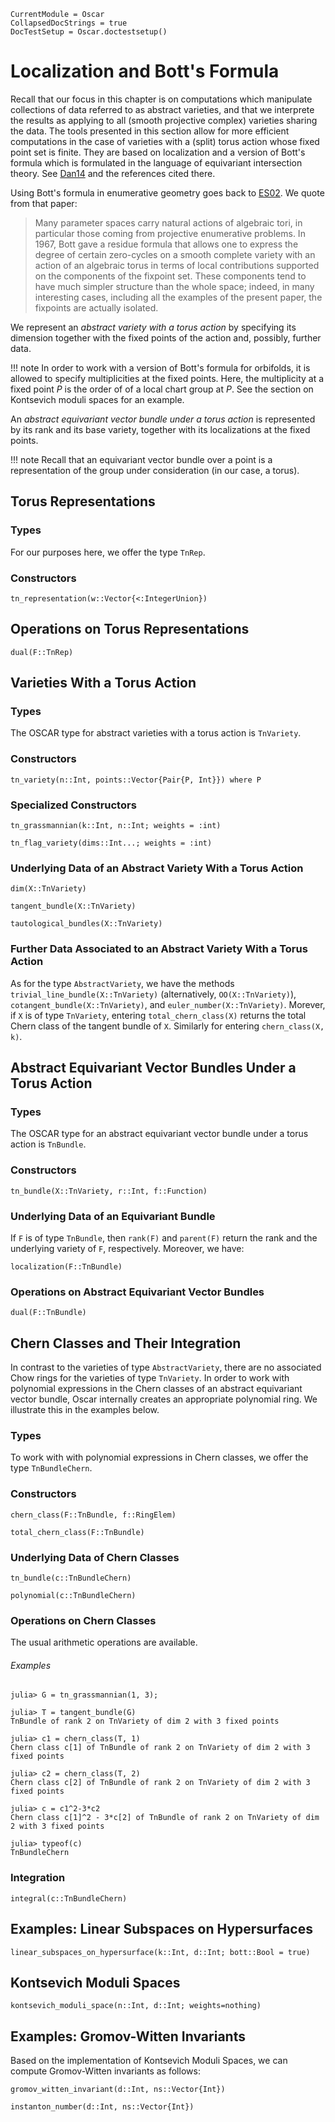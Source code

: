 ```@meta
CurrentModule = Oscar
CollapsedDocStrings = true
DocTestSetup = Oscar.doctestsetup()
```

# Localization and Bott's Formula

Recall that our focus in this chapter is on computations which manipulate collections of data
referred to as abstract varieties, and that we interprete the results as applying to all (smooth projective complex) varieties sharing the data.
The tools presented in this section allow for more efficient computations in the case of varieties with a (split) torus action whose
fixed point set is finite. They are based on localization and a version of Bott's formula which is formulated in the language of
equivariant intersection theory. See [Dan14](@cite) and the references cited there.

Using Bott's formula in enumerative geometry goes back to [ES02](@cite). We quote from that paper:

> Many parameter spaces carry natural actions of algebraic tori, in particular those coming from projective enumerative problems. In 1967, Bott gave a residue formula that allows one to express the degree of certain zero-cycles on a smooth complete variety with an action of an algebraic torus in terms of local contributions supported on the components of the fixpoint set. These components tend to have much simpler structure than the whole space; indeed, in many interesting cases, including all the examples of the present paper, the fixpoints are actually isolated.

We represent an *abstract variety with a torus action* by specifying its dimension together with the fixed points of the action and, possibly, further data.

!!! note
    In order to work with a version of Bott's formula for orbifolds, it is allowed to specify multiplicities at the fixed points. Here, the multiplicity at a fixed point $P$ is the order of of a local chart group at $P$. See the section on Kontsevich moduli spaces for an example.

An *abstract equivariant vector bundle under a torus action*  is represented by its rank and its base variety, together with its localizations at the fixed points.

!!! note
    Recall that an equivariant vector bundle over a point is a representation of the group under consideration (in our case, a torus).


## Torus Representations

### Types

For our purposes here, we offer the type `TnRep`.

### Constructors

```@docs
tn_representation(w::Vector{<:IntegerUnion})
```

## Operations on Torus Representations

```@docs
dual(F::TnRep)
```

## Varieties With a Torus Action

### Types

The OSCAR type for abstract varieties with a torus action is `TnVariety`.

### Constructors

```@docs
tn_variety(n::Int, points::Vector{Pair{P, Int}}) where P
```

### Specialized Constructors

```@docs
tn_grassmannian(k::Int, n::Int; weights = :int)
```

```@docs
tn_flag_variety(dims::Int...; weights = :int)
```

### Underlying Data of an Abstract Variety With a Torus Action


```@docs
dim(X::TnVariety)
```

```@docs
tangent_bundle(X::TnVariety)
```

```@docs
tautological_bundles(X::TnVariety)
```

### Further Data Associated to an Abstract Variety With a Torus Action

As for the type `AbstractVariety`, we have the methods `trivial_line_bundle(X::TnVariety)` (alternatively, `OO(X::TnVariety)`),
`cotangent_bundle(X::TnVariety)`, and `euler_number(X::TnVariety)`. Morever, if `X` is of type `TnVariety`, entering `total_chern_class(X)`
returns the total Chern class of the tangent bundle of `X`. Similarly for entering `chern_class(X, k)`.
	

## Abstract Equivariant Vector Bundles Under a Torus Action

### Types

The OSCAR type for an abstract equivariant vector bundle under a torus action is `TnBundle`.

### Constructors

```@docs
tn_bundle(X::TnVariety, r::Int, f::Function)
```

### Underlying Data of an Equivariant Bundle

If `F` is of type `TnBundle`, then `rank(F)` and `parent(F)` return the rank and the
underlying variety of `F`, respectively. Moreover, we have:

```@docs
localization(F::TnBundle)
```

### Operations on Abstract Equivariant Vector Bundles

```@docs
dual(F::TnBundle)
```

## Chern Classes and Their Integration

In contrast to the varieties of type `AbstractVariety`, there are no associated Chow rings for the varieties of type `TnVariety`.
In order to work with polynomial expressions in the Chern classes of an abstract equivariant vector bundle, Oscar
internally creates an appropriate polynomial ring. We illustrate this in the examples below.

### Types

To work with with polynomial expressions in Chern classes, we offer the type `TnBundleChern`.
 
### Constructors

```@docs
chern_class(F::TnBundle, f::RingElem)
```

```@docs
total_chern_class(F::TnBundle)
```

### Underlying Data of Chern Classes

```@docs
tn_bundle(c::TnBundleChern)
```

```@docs
polynomial(c::TnBundleChern)
```

### Operations on Chern Classes

The usual arithmetic operations are available.

###### Examples

```jldoctest
julia> G = tn_grassmannian(1, 3);

julia> T = tangent_bundle(G)
TnBundle of rank 2 on TnVariety of dim 2 with 3 fixed points

julia> c1 = chern_class(T, 1)
Chern class c[1] of TnBundle of rank 2 on TnVariety of dim 2 with 3 fixed points

julia> c2 = chern_class(T, 2)
Chern class c[2] of TnBundle of rank 2 on TnVariety of dim 2 with 3 fixed points

julia> c = c1^2-3*c2
Chern class c[1]^2 - 3*c[2] of TnBundle of rank 2 on TnVariety of dim 2 with 3 fixed points

julia> typeof(c)
TnBundleChern

```

### Integration

```@docs
integral(c::TnBundleChern)
```

## Examples: Linear Subspaces on Hypersurfaces

```@docs
linear_subspaces_on_hypersurface(k::Int, d::Int; bott::Bool = true)
```

## Kontsevich Moduli Spaces

```@docs
kontsevich_moduli_space(n::Int, d::Int; weights=nothing)
```

## Examples: Gromov-Witten Invariants

Based on the implementation of Kontsevich Moduli Spaces, we can compute Gromov-Witten invariants as follows:

```@docs
gromov_witten_invariant(d::Int, ns::Vector{Int})
```

```@docs
instanton_number(d::Int, ns::Vector{Int})
```

